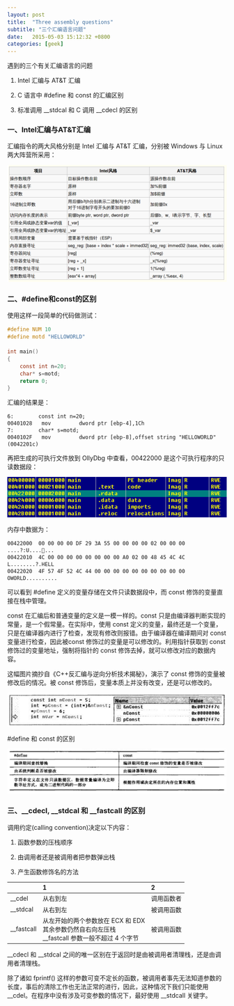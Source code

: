 ```yaml
---
layout: post
title:  "Three assembly questions"
subtitle: "三个汇编语言问题"
date:   2015-05-03 15:12:32 +0800
categories: [geek]
---
```


遇到的三个有关汇编语言的问题

1. Intel 汇编与 AT&T 汇编

2. C 语言中 #define 和 const 的汇编区别

3. 标准调用 \_\_stdcal 和 C 调用 \_\_cdecl 的区别

### 一、Intel汇编与AT&T汇编

汇编指令的两大风格分别是 Intel 汇编与 AT&T 汇编，分别被 Windows 与 Linux 两大阵营所采用：

![](/images/assembly00.png)

### 二、#define和const的区别

使用这样一段简单的代码做测试：

```c
#define NUM 10
#define motd "HELLOWORLD"

int main()
{
    const int n=20;
    char* s=motd;
    return 0;
}
```

汇编的结果是：

```
6:        const int n=20;
00401028   mov         dword ptr [ebp-4],1Ch
7:        char* s=motd;
0040102F   mov         dword ptr [ebp-8],offset string "HELLOWORLD" (0042201c)
```

再把生成的可执行文件放到 OllyDbg 中查看，00422000 是这个可执行程序的只读数据段：

![](/images/assembly01.png)

内存中数据为：

```
00422000  00 00 00 00 DF 29 3A 55 00 00 00 00 02 00 00 00  ....?:U.......
00422010  4C 00 00 00 00 00 00 00 00 A0 02 00 48 45 4C 4C  L........?.HELL
00422020  4F 57 4F 52 4C 44 00 00 00 00 00 00 00 00 00 00  OWORLD..........
```

可以看到 #define 定义的变量存储在文件只读数据段中，而 const 修饰的变量直接在栈中管理。

const 在汇编后和普通变量的定义是一模一样的。const 只是由编译器判断实现的常量，是一个假常量。在实际中，使用 const 定义的变量，最终还是一个变量，只是在编译器内进行了检查，发现有修改则报错。由于编译器在编译期间对 const 变量进行检查，因此被const 修饰过的变量是可以修改的。利用指针获取到 const 修饰过的变量地址，强制将指针的 const 修饰去掉，就可以修改对应的数据内容。

这幅图片摘抄自《C++反汇编与逆向分析技术揭秘》，演示了 const 修饰的变量被修改后的情况。被 const 修饰后，变量本质上并没有改变，还是可以修改的。

![](/images/assembly02.png)

\#define 和 const 的区别

![](/images/assembly03.png)

### 三、\_\_cdecl, \_\_stdcal 和 \_\_fastcall 的区别

调用约定(calling convention)决定以下内容：

1. 函数参数的压栈顺序

2. 由调用者还是被调用者把参数弹出栈

3. 产生函数修饰名的方法

|           |1       |2       |
|:---       |:---    |:---    |
|__cdel     |从右到左 |调用函数者|
|__stdcal   |从右到左 |被调用函数|
|__fastcall |从左开始的两个参数放在 ECX 和 EDX <br /> 其余参数仍然自右向左压栈 <br /> __fastcall 参数一般不超过 4 个字节|被调用函数|

\_\_cdecl 和 \_\_stdcal 之间的唯一区别在于返回时是由被调用者清理栈，还是由调用者清理栈。

除了诸如 fprintf() 这样的参数可变不定长的函数，被调用者事先无法知道参数的长度，事后的清除工作也无法正常的进行，因此，这种情况下我们只能使用 \_\_cdel。在程序中没有涉及可变参数的情况下，最好使用 \_\_stdcall 关键字。
